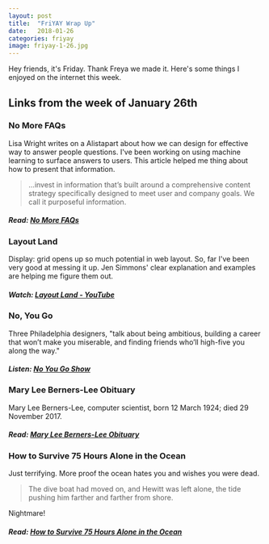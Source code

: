 ```yaml
---
layout: post
title:  "FriYAY Wrap Up"
date:   2018-01-26
categories: friyay
image: friyay-1-26.jpg
---
```


Hey friends, it's Friday. Thank Freya we made it. Here's some things I enjoyed on the internet this week.

## Links from the week of January 26th

### No More FAQs

Lisa Wright writes on a Alistapart about how we can design for effective way to answer people questions. I've been working on using machine learning to surface answers to users. This article helped me thing about how to present that information.

> ...invest in information that’s built around a comprehensive content strategy specifically designed to meet user and company goals. We call it purposeful information.

##### Read: [No More FAQs](https://alistapart.com/article/no-more-faqs-create-purposeful-information-for-a-more-effective-user-experi)

### Layout Land

Display: grid opens up so much potential in web layout. So, far I've been very good at messing it up. Jen Simmons' clear explanation and examples are helping me figure them out.

##### Watch: [Layout Land - YouTube](https://www.youtube.com/c/layoutland)

### No, You Go

Three Philadelphia designers, "talk about being ambitious, building a career that won’t make you miserable, and finding friends who’ll high-five you along the way."

##### Listen: [No You Go Show](http://www.noyougoshow.com)

### Mary Lee Berners-Lee Obituary

Mary Lee Berners-Lee, computer scientist, born 12 March 1924; died 29 November 2017.

##### Read: [Mary Lee Berners-Lee Obituary](https://www.theguardian.com/technology/2018/jan/23/mary-lee-berners-lee-obituary)

### How to Survive 75 Hours Alone in the Ocean

Just terrifying. More proof the ocean hates you and wishes you were dead.

> The dive boat had moved on, and Hewitt was left alone, the tide pushing him farther and farther from shore.

Nightmare!

##### Read: [How to Survive 75 Hours Alone in the Ocean](https://www.outsideonline.com/2275116/how-survive-75-hours-alone-ocean)
